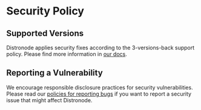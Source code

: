 # Security Policy

## Supported Versions

Distronode applies security fixes according to the 3-versions-back support
policy. Please find more information in [our docs].

## Reporting a Vulnerability

We encourage responsible disclosure practices for security
vulnerabilities. Please read our [policies for reporting bugs](https://docs.distronode.com/distronode/devel/community/reporting_bugs_and_features.html#reporting-a-bug)
if you want to report a security issue that might affect Distronode.

[our docs]: https://docs.distronode.com/distronode-core/devel/reference_appendices/release_and_maintenance.html#distronode-core-release-cycle
